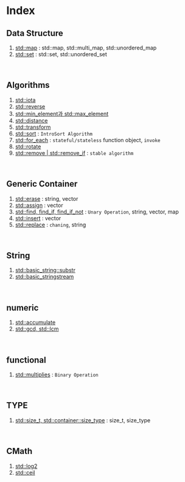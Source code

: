 # Index
## Data Structure
1. [std::map](std_map.md) : std::map, std::multi_map, std::unordered_map
2. [std::set](std_set.md) : std::set, std::unordered_set

<br>

## Algorithms
1. [std::iota](std_iota.md)
2. [std::reverse](std_reverse.md)
3. [std::min_element과 std::max_element](std_min(max)_element.md)
4. [std::distance](std_distance.md)
5. [std::transform](std_transform.md)
6. [std::sort](std_sort.md) : `IntroSort Algorithm`
7. [std::for_each](std_for_each.md) : `stateful/stateless` function object, `invoke`
8. [std::rotate](std_rotate.md)
9. [std::remove | std::remove_if](std_remove.md) : `stable algorithm`

<br>

## Generic Container
1. [std::erase](std_erase.md) : string, vector
2. [std::assign](std_assign.md) : vector
3. [std::find, find_if, find_if_not](std_find.md) : `Unary Operation`, string, vector, map
4. [std::insert](std_insert.md) : vector
5. [std::replace](std_replace.md) : `chaning`, string

<br>

## String
1. [std::basic_string::substr](std_string_substr.md)
2. [std::basic_stringstream](std_stringstream.md)

<br>

## numeric
1. [std::accumulate](std_accumulate.md)
2. [std::gcd, std::lcm](std_gcd_lcm.md)

<br>

## functional
1. [std::multiplies](std_multiplies.md) : `Binary Operation`

<br>

## TYPE
1. [std::size_t, std::container::size_type](std_sizet_sizetype.md) : size_t, size_type

<br>

## CMath
1. [std::log2](std_log2.md)
2. [std::ceil](std_ceil.md)